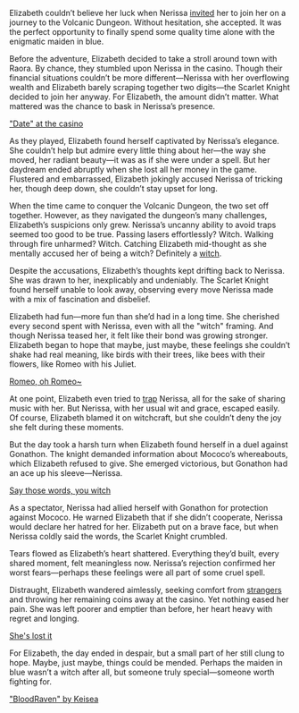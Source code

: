 <!-- title: Heartbroken -->

Elizabeth couldn’t believe her luck when Nerissa [invited](https://www.youtube.com/live/dCNrMstGc3I?feature=shared&t=1397) her to join her on a journey to the Volcanic Dungeon. Without hesitation, she accepted. It was the perfect opportunity to finally spend some quality time alone with the enigmatic maiden in blue.

Before the adventure, Elizabeth decided to take a stroll around town with Raora. By chance, they stumbled upon Nerissa in the casino. Though their financial situations couldn’t be more different—Nerissa with her overflowing wealth and Elizabeth barely scraping together two digits—the Scarlet Knight decided to join her anyway. For Elizabeth, the amount didn’t matter. What mattered was the chance to bask in Nerissa’s presence.

["Date" at the casino](#embed:https://www.youtube.com/live/dCNrMstGc3I?t=1716)

As they played, Elizabeth found herself captivated by Nerissa’s elegance. She couldn’t help but admire every little thing about her—the way she moved, her radiant beauty—it was as if she were under a spell. But her daydream ended abruptly when she lost all her money in the game. Flustered and embarrassed, Elizabeth jokingly accused Nerissa of tricking her, though deep down, she couldn’t stay upset for long.

When the time came to conquer the Volcanic Dungeon, the two set off together. However, as they navigated the dungeon’s many challenges, Elizabeth’s suspicions only grew. Nerissa’s uncanny ability to avoid traps seemed too good to be true. Passing lasers effortlessly? Witch. Walking through fire unharmed? Witch. Catching Elizabeth mid-thought as she mentally accused her of being a witch? Definitely a [witch](https://www.youtube.com/live/dCNrMstGc3I?feature=shared&t=3234).

Despite the accusations, Elizabeth’s thoughts kept drifting back to Nerissa. She was drawn to her, inexplicably and undeniably. The Scarlet Knight found herself unable to look away, observing every move Nerissa made with a mix of fascination and disbelief.

Elizabeth had fun—more fun than she’d had in a long time. She cherished every second spent with Nerissa, even with all the "witch" framing. And though Nerissa teased her, it felt like their bond was growing stronger. Elizabeth began to hope that maybe, just maybe, these feelings she couldn’t shake had real meaning, like birds with their trees, like bees with their flowers, like Romeo with his Juliet.

[Romeo, oh Romeo~](#embed:https://www.youtube.com/live/dCNrMstGc3I?t=6831)

At one point, Elizabeth even tried to [trap](https://www.youtube.com/live/dCNrMstGc3I?feature=shared&t=7576) Nerissa, all for the sake of sharing music with her. But Nerissa, with her usual wit and grace, escaped easily. Of course, Elizabeth blamed it on witchcraft, but she couldn’t deny the joy she felt during these moments.

But the day took a harsh turn when Elizabeth found herself in a duel against Gonathon. The knight demanded information about Mococo’s whereabouts, which Elizabeth refused to give. She emerged victorious, but Gonathon had an ace up his sleeve—Nerissa.

[Say those words, you witch](#embed:https://www.youtube.com/live/dCNrMstGc3I?t=8527)

As a spectator, Nerissa had allied herself with Gonathon for protection against Mococo. He warned Elizabeth that if she didn’t cooperate, Nerissa would declare her hatred for her. Elizabeth put on a brave face, but when Nerissa coldly said the words, the Scarlet Knight crumbled.

Tears flowed as Elizabeth’s heart shattered. Everything they’d built, every shared moment, felt meaningless now. Nerissa’s rejection confirmed her worst fears—perhaps these feelings were all part of some cruel spell.

Distraught, Elizabeth wandered aimlessly, seeking comfort from [strangers](https://www.youtube.com/live/dCNrMstGc3I?feature=shared&t=8651) and throwing her remaining coins away at the casino. Yet nothing eased her pain. She was left poorer and emptier than before, her heart heavy with regret and longing.

[She's lost it](#embed:https://www.youtube.com/live/dCNrMstGc3I?feature=shared&t=8768)

For Elizabeth, the day ended in despair, but a small part of her still clung to hope. Maybe, just maybe, things could be mended. Perhaps the maiden in blue wasn’t a witch after all, but someone truly special—someone worth fighting for.

["BloodRaven" by Keisea](https://x.com/Keiseeaaa/status/1831435229753700756)